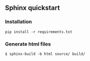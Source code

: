 ## Sphinx quickstart

### Installation 
	pip install -r requirements.txt
	
### Generate html files
	$ sphinx-build -b html source/ build/

